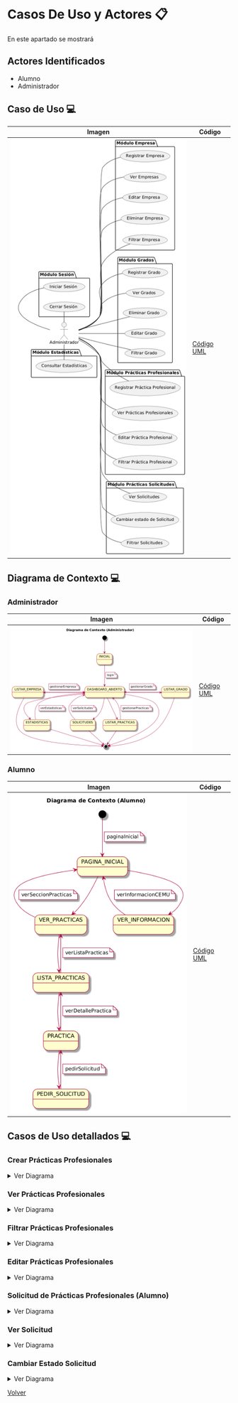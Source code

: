 # Casos De Uso y Actores 📋

En este apartado se mostrará

## Actores Identificados

- Alumno
- Administrador

## Caso de Uso 💻

| Imagen | Código |
|--------|--------|
|![Imagen](/digrams/img/CasosDeUso.png)|[Código UML](../uml/cduCemu.puml)|


## Diagrama de Contexto 💻
### Administrador

| Imagen | Código |
|--------|--------|
|![Imagen](/digrams/img/DiagramaContexto.png)|[Código UML](../uml/diagramaContexto.puml)|

### Alumno

| Imagen | Código |
|--------|--------|
|![Imagen](../img/DiagramaContextoAlumno.png)|[Código UML](../uml/diagramaContextoAlumno.puml)|


## Casos de Uso detallados 💻
### Crear Prácticas Profesionales

<details>
<summary>Ver Diagrama</summary>

| Imagen | Código |
|--------|--------|
|![Imagen](../img/CasosDeUsoDetallados/PracticasProfesionales/cduCrearPractica.png)|[Código UML](../uml/CasosDeUsoDetallados/PracticasProfesionales/cduCrearPracticas.puml)|

</details>


### Ver Prácticas Profesionales

<details>
<summary>Ver Diagrama</summary>

| Imagen | Código |
|--------|--------|
|![Imagen](../img/CasosDeUsoDetallados/PracticasProfesionales/cduVerPractica.png)|[Código UML](../uml/CasosDeUsoDetallados/PracticasProfesionales/cduVerPractica.puml)|

</details>

### Filtrar Prácticas Profesionales

<details>
<summary>Ver Diagrama</summary>

| Imagen | Código |
|--------|--------|
|![Imagen](../img/CasosDeUsoDetallados/PracticasProfesionales/cduFiltrarPractica.png)|[Código UML](../uml/CasosDeUsoDetallados/PracticasProfesionales/cduFiltrarPracticas.puml)|

</details>


### Editar Prácticas Profesionales

<details>
<summary>Ver Diagrama</summary>

| Imagen | Código |
|--------|--------|
|![Imagen](../img/CasosDeUsoDetallados/PracticasProfesionales/cduEditarPracticas.png)|[Código UML](../uml/CasosDeUsoDetallados/PracticasProfesionales/cduEditarPracticas.puml)|


</details>

### Solicitud de Prácticas Profesionales (Alumno)

<details>
<summary>Ver Diagrama</summary>

| Imagen | Código |
|--------|--------|
|![Imagen](../img/CasosDeUsoDetallados/PracticasProfesionales/cduCrearPractica.png)|[Código UML](../uml/CasosDeUsoDetallados/PracticasProfesionales/cduCrearPracticas.puml)|

</details>

### Ver Solicitud

<details>
<summary>Ver Diagrama</summary>

| Imagen | Código |
|--------|--------|
|![Imagen](../img/CasosDeUsoDetallados/Solicitudes/cduVerSolicitud.png)|[Código UML](../uml/CasosDeUsoDetallados/Solicitudes/cduVerSolicitudes.puml)|

</details>


### Cambiar Estado Solicitud

<details>
<summary>Ver Diagrama</summary>

| Imagen | Código |
|--------|--------|
|![Imagen](../img/CasosDeUsoDetallados/Solicitudes/cduCambiarEstadoSolicitud.png)|[Código UML](../uml/CasosDeUsoDetallados/Solicitudes/cduCambiarEstadoSolicitudes.puml)|

</details>


[Volver](../../README.md)